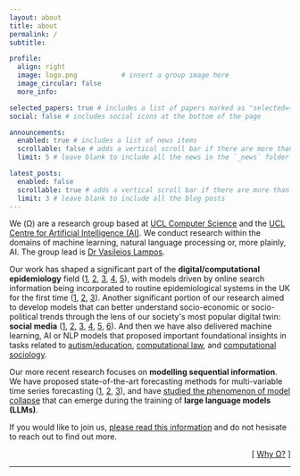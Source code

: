 ```yaml
---
layout: about
title: about
permalink: /
subtitle:

profile:
  align: right
  image: logo.png           # insert a group image here
  image_circular: false
  more_info:

selected_papers: true # includes a list of papers marked as "selected={true}"
social: false # includes social icons at the bottom of the page

announcements:
  enabled: true # includes a list of news items
  scrollable: false # adds a vertical scroll bar if there are more than 3 news items
  limit: 5 # leave blank to include all the news in the `_news` folder

latest_posts:
  enabled: false
  scrollable: true # adds a vertical scroll bar if there are more than 3 new posts items
  limit: 3 # leave blank to include all the blog posts
---
```


<p>
We (Ω) are a research group based at <a href="https://www.ucl.ac.uk/engineering/computer-science">UCL Computer Science</a> and the <a href="https://www.ucl.ac.uk/engineering/research/centres-institutes-and-labs/ucl-centre-artificial-intelligence">UCL Centre for Artificial Intelligence (AI)</a>. We conduct research within the domains of machine learning, natural language processing or, more plainly, AI. The group lead is <a href="https://lampos.net/">Dr Vasileios Lampos</a>.
</p>

<p>
  Our work has shaped a significant part of the <strong>digital/computational epidemiology</strong> field (<a href="https://doi.org/10.1109/CIP.2010.5604088" title="flu/Twitter">1</a>, <a href="https://doi.org/10.1038/srep12760" title="flu/Google">2</a>, <a href="https://doi.org/10.1007/s10618-015-0427-9" title="vaccination/flu/Twitter/Bing">3</a>, <a href="https://doi.org/10.1145/3308558.3313477" title="flu/Google/transfer learning">4</a>, <a href="https://doi.org/10.1038/s41746-021-00384-w" title="COVID/Google">5</a>), with models driven by online search information being incorporated to routine epidemiological systems in the UK for the first time (<a href="https://doi.org/10.1145/3038912.3052622" title="flu/Google/word embeddings">1</a>, <a href="https://doi.org/10.1038/s41598-018-32029-6" title="Twitter/Google/epidemiology">2</a>, <a href="https://doi.org/10.1038/s41591-020-1011-4" title="COVID/Digital Health">3</a>). Another significant portion of our research aimed to develop models that can better understand socio-economic or socio-political trends through the lens of our society's most popular digital twin: <strong>social media</strong> (<a href="https://doi.org/10.1145/2337542.2337557" title="nowcasting/Twitter">1</a>, <a href="https://aclanthology.org/P13-1098/" title="voting intention/Twitter">2</a>, <a href="https://aclanthology.org/E14-1043/" title="user impact/Twitter">3</a>, <a href="https://aclanthology.org/P15-1169/" title="occupation/Twitter">4</a>, <a href="https://doi.org/10.1371/journal.pone.0138717" title="income/Twitter">5</a>, <a href="https://doi.org/10.1007/978-3-319-30671-1_54" title="socioeconomic status/Twitter">6</a>). And then we have also delivered machine learning, AI or NLP models that proposed important foundational insights in tasks related to <a href="https://doi.org/10.1038/s41539-021-00102-x">autism/education</a>, <a href="https://doi.org/10.7717/peerj-cs.93">computational law</a>, and <a href="https://doi.org/10.1371/journal.pone.0059030">computational sociology</a>. 
</p>

<p>
  Our more recent research focuses on <strong>modelling sequential information</strong>. We have proposed state-of-the-art forecasting methods for multi-variable time series forecasting (<a href="https://doi.org/10.1371/journal.pcbi.1011392" title="forecasting/uncertainty/epidemiology">1</a>, <a href="https://openreview.net/forum?id=M62P7iOT7d" title="DeformTime">2</a>, <a href="https://arxiv.org/abs/2505.15312" title="Sonnet">3</a>), and have <a href="https://arxiv.org/abs/2502.15654">studied the phenomenon of model collapse</a> that can emerge during the training of <strong>large language models (LLMs)</strong>.
</p>

<p>
  If you would like to join us, <a href="/join/">please read this information</a> and do not hesisate to reach out to find out more.
</p>

<p style="text-align:right">
  [ <a href="/omega/">Why Ω?</a> ]
</p>

<hr>
